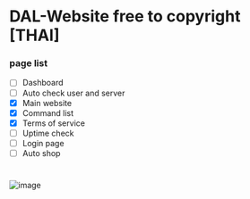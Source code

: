 # DAL-Website free to copyright [THAI]
### page list
 - [ ] Dashboard
 - [ ] Auto check user and server
 - [x] Main website
 - [x] Command list
 - [x] Terms of service
 - [ ] Uptime check
 - [ ] Login page
 - [ ] Auto shop
#
![image](https://data.whicdn.com/images/352825960/original.gif)
